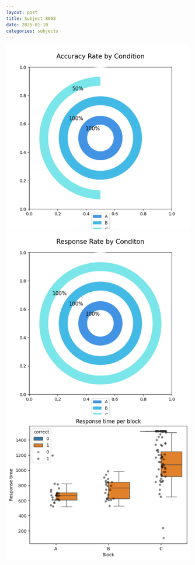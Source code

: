 ```yaml
---
layout: post
title: Subject 8008
date: 2025-01-10
categories: subjects
---
```


![](data/8008/run-6/8008_accuracy_rate.png)
![](data/8008/run-6/8008_response_rate.png)
![](data/8008/run-6/8008_rt.png)
